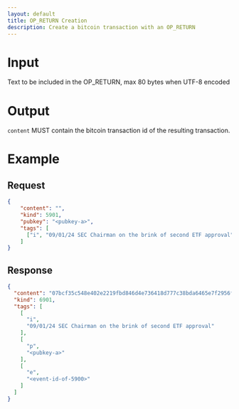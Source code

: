```yaml
---
layout: default
title: OP_RETURN Creation
description: Create a bitcoin transaction with an OP_RETURN
---
```


# Input

Text to be included in the OP_RETURN, max 80 bytes when UTF-8 encoded

# Output

`content` MUST contain the bitcoin transaction id of the resulting transaction.

# Example

## Request

```json
{
    "content": "",
    "kind": 5901,
    "pubkey": "<pubkey-a>",
    "tags": [
      ["i", "09/01/24 SEC Chairman on the brink of second ETF approval", "text"]
    ]
}
```

## Response

```json
{
  "content": "07bcf35c548e402e2219fbd846d4e736418d777c38bda6465e7f2956fd63e948",
  "kind": 6901,
  "tags": [
    [
      "i",
      "09/01/24 SEC Chairman on the brink of second ETF approval"
    ],
    [
      "p",
      "<pubkey-a>"
    ],
    [
      "e",
      "<event-id-of-5900>"
    ]
  ]
}
```
